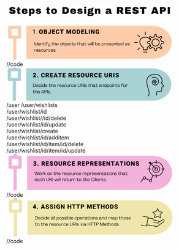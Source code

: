 ![alt text](image-1.png)   
//code  
![alt text](image-2.png)  
/user
/user/wishlists  
/user/wishlist/id  
/user/wishlist//id/delete  
/user/wishlist/id/update  
/user/wishlist/create  
/user/wishlist/id/additem  
/user/wishlist/id/item/id/delete  
/user/wishlist/id/item/id/update  
![alt text](image-3.png)  
//code  
![alt text](image-4.png)  
//code  